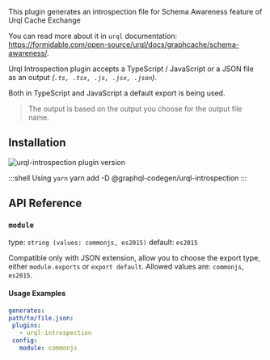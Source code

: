 This plugin generates an introspection file for Schema Awareness feature of Urql Cache Exchange

You can read more about it in `urql` documentation: https://formidable.com/open-source/urql/docs/graphcache/schema-awareness/.

Urql Introspection plugin accepts a TypeScript / JavaScript or a JSON file as an output _(`.ts, .tsx, .js, .jsx, .json`)_.

Both in TypeScript and JavaScript a default export is being used.

> The output is based on the output you choose for the output file name.

## Installation



<img alt="urql-introspection plugin version" src="https://img.shields.io/npm/v/@graphql-codegen/urql-introspection?color=%23e15799&label=plugin&nbsp;version&style=for-the-badge"/>


    
:::shell Using `yarn`
    yarn add -D @graphql-codegen/urql-introspection
:::

## API Reference

### `module`

type: `string (values: commonjs, es2015)`
default: `es2015`

Compatible only with JSON extension, allow you to choose the export type, either `module.exports` or `export default`.  Allowed values are: `commonjs`,  `es2015`.

#### Usage Examples

```yml
generates:
path/to/file.json:
 plugins:
   - urql-introspection
 config:
   module: commonjs
```